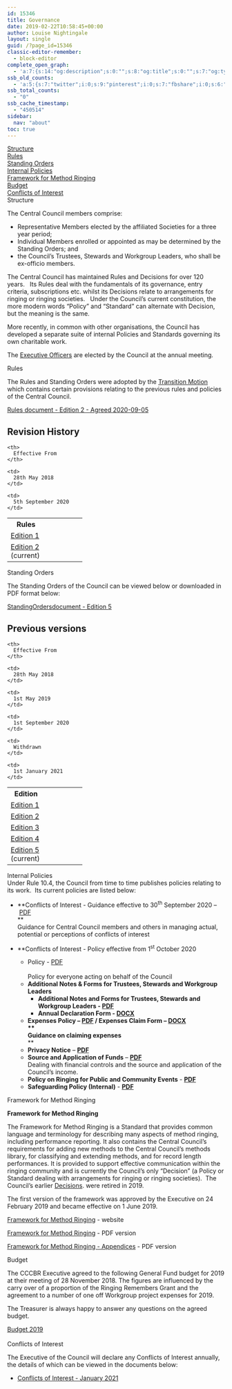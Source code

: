 ```yaml
---
id: 15346
title: Governance
date: 2019-02-22T10:58:45+00:00
author: Louise Nightingale
layout: single
guid: /?page_id=15346
classic-editor-remember:
  - block-editor
complete_open_graph:
  - 'a:7:{s:14:"og:description";s:0:"";s:8:"og:title";s:0:"";s:7:"og:type";s:0:"";s:12:"twitter:card";s:7:"summary";s:15:"twitter:creator";s:0:"";s:19:"twitter:description";s:0:"";s:8:"og:image";s:0:"";}'
ssb_old_counts:
  - 'a:5:{s:7:"twitter";i:0;s:9:"pinterest";i:0;s:7:"fbshare";i:0;s:6:"reddit";i:0;s:6:"tumblr";N;}'
ssb_total_counts:
  - "0"
ssb_cache_timestamp:
  - "450514"
sidebar:
  nav: "about"
toc: true
---
```

[Structure]()  
[Rules]()  
[Standing Orders]()  
[Internal Policies]()  
[Framework for Method Ringing]()  
[Budget]()  
[Conflicts of Interest]()  
Structure

The Central Council members comprise:

  * Representative Members elected by the affiliated Societies for a three year period;
  * Individual Members enrolled or appointed as may be determined by the Standing Orders; and
  * the Council’s Trustees, Stewards and Workgroup Leaders, who shall be ex-officio members.

The Central Council has maintained Rules and Decisions for over 120 years.   Its Rules deal with the fundamentals of its governance, entry criteria, subscriptions etc. whilst its Decisions relate to arrangements for ringing or ringing societies.   Under the Council’s current constitution, the more modern words “Policy” and “Standard” can alternate with Decision, but the meaning is the same.

More recently, in common with other organisations, the Council has developed a separate suite of internal Policies and Standards governing its own charitable work.

The [Executive Officers](../about/executive/) are elected by the Council at the annual meeting.

Rules

The Rules and Standing Orders were adopted by the <a href="https://cccbr.org.uk/wp-content/uploads/2019/07/Transition-Motionv1-21.pdf" target="_blank" rel="noreferrer noopener">Transition Motion</a> which contains certain provisions relating to the previous rules and policies of the Central Council.

<a href="https://cccbr.org.uk/wp-content/uploads/2020/09/Rules-document-Edition-2-Agreed-2020-09-05.pdf" style="" data-width="max" data-height="max" data-mobile-width="500"  data-scrollbar="none" data-download="on" data-tracking="on" data-newwindow="on" data-pagetextbox="off" data-scrolltotop="on" data-startzoom="100" data-startfpzoom="100" data-toolbar="top" data-toolbar-fixed="on">Rules document - Edition 2 - Agreed 2020-09-05<br /></a>

## Revision History

<table border="0" width="174" cellspacing="0" cellpadding="0">
  <colgroup> <col span="2" width="87" /></colgroup> <tr>
    <th>
      Rules
    </th>
    
    <th>
      Effective From
    </th>
  </tr>
  
  <tr>
    <td>
      <a href="https://cccbr.org.uk/wp-content/uploads/2018/06/Rules-document-v41s.pdf">Edition 1</a>
    </td>
    
    <td>
      28th May 2018
    </td>
  </tr>
  
  <tr>
    <td>
      <a href="https://cccbr.org.uk/wp-content/uploads/2020/09/Rules-document-Edition-2-Agreed-2020-09-05.pdf">Edition 2</a> (current)
    </td>
    
    <td>
      5th September 2020
    </td>
  </tr>
</table>

Standing Orders

The Standing Orders of the Council can be viewed below or downloaded in PDF format below:

<a href="https://cccbr.org.uk/wp-content/uploads/2021/01/StandingOrdersdocument-Edition-5.pdf" style="" data-width="max" data-height="max" data-mobile-width="500"  data-scrollbar="none" data-download="on" data-tracking="on" data-newwindow="on" data-pagetextbox="off" data-scrolltotop="on" data-startzoom="100" data-startfpzoom="100" data-toolbar="top" data-toolbar-fixed="on">StandingOrdersdocument - Edition 5<br /></a>

## Previous versions

<table border="0" width="174" cellspacing="0" cellpadding="0">
  <colgroup> <col span="2" width="87" /></colgroup> <tr>
    <th>
      Edition
    </th>
    
    <th>
      Effective From
    </th>
  </tr>
  
  <tr>
    <td>
      <a href="https://cccbr.org.uk/wp-content/uploads/2018/06/StandingOrdersdocument-v1-27s.pdf">Edition 1</a>
    </td>
    
    <td>
      28th May 2018
    </td>
  </tr>
  
  <tr>
    <td>
      <a href="https://cccbr.org.uk/wp-content/uploads/2019/07/StandingOrdersdocument-v2-1s-Clean.pdf">Edition 2</a>
    </td>
    
    <td>
      1st May 2019
    </td>
  </tr>
  
  <tr>
    <td>
      <a href="https://cccbr.org.uk/wp-content/uploads/2020/09/StandingOrdersdocument-Edition-3.pdf">Edition 3</a>
    </td>
    
    <td>
      1st September 2020
    </td>
  </tr>
  
  <tr>
    <td>
      <a href="https://cccbr.org.uk/wp-content/uploads/2021/01/StandingOrdersdocument-Edition-4.pdf">Edition 4</a>
    </td>
    
    <td>
      Withdrawn
    </td>
  </tr>
  
  <tr>
    <td>
      <a href="https://cccbr.org.uk/wp-content/uploads/2021/01/StandingOrdersdocument-Edition-5.pdf">Edition 5</a> (current)
    </td>
    
    <td>
      1st January 2021
    </td>
  </tr>
</table>

Internal Policies  
Under Rule 10.4, the Council from time to time publishes policies relating to its work.  Its current policies are listed below:

  * **Conflicts of Interest - Guidance effective to 30<sup>th</sup> September 2020 – <a href="https://cccbr.org.uk/wp-content/uploads/2018/07/20180701conflictsof-interest.pdf" target="_blank" rel="noopener">PDF</a>  
**  
    Guidance for Central Council members and others in managing actual, potential or perceptions of conflicts of interest
  * **Conflicts of Interest - Policy effective from 1<sup>st</sup> October 2020 
    
      * Policy - <a href="https://cccbr.org.uk/wp-content/uploads/2020/06/Conflict-of-Interest-Policy-Edition-1-v1.15.pdf" target="_blank" rel="noopener">PDF</a>  
        </strong>  
        Policy for everyone acting on behalf of the Council
      * **Additional Notes & Forms for Trustees, Stewards and Workgroup Leaders** 
          * **Additional Notes and Forms for Trustees, Stewards and Workgroup Leaders - [PDF](https://cccbr.org.uk/wp-content/uploads/2020/06/Conflict-of-Interest-Policy-Additional-Notes-Edition-1-v15.pdf)**
          * **Annual Declaration Form - [DOCX](https://cccbr.org.uk/wp-content/uploads/2020/06/Conflict-of-Interest-Policy-Declaration-Form-Edition-1-v1.15.docx)**
    
    </il>
    
      * **Expenses Policy – <a href="https://cccbr.org.uk/wp-content/uploads/2019/11/CCCBR-expenses-guidance-Nov-2019_final.pdf" target="_blank" rel="noopener">PDF</a> / Expenses Claim Form – <a href="https://cccbr.org.uk/wp-content/uploads/2018/07/Expense-Claim-Form-June-2018.docx" target="_blank" rel="noopener">DOCX</a>  
**  
        Guidance on claiming expenses**  
** 
      * **Privacy Notice** – <a href="https://cccbr.org.uk/wp-content/uploads/2019/02/Central-Council-Privacy-Notice-V1.8.pdf" target="_blank" rel="noopener"><strong>PDF</strong></a>
      * **Source and Application of Funds** – <a href="https://cccbr.org.uk/wp-content/uploads/2020/02/Source-and-Application-of-Funds-v2-Published.pdf" target="_blank" rel="noopener"><strong>PDF</strong></a>  
        Dealing with financial controls and the source and application of the Council’s income.
      * **Policy on Ringing for Public and Community Events** - <a href="https://cccbr.org.uk/wp-content/uploads/2020/01/200131-Policy-for-requests-for-ringing.pdf" target="_blank" rel="noopener"><strong>PDF</strong></a>
      * **Safeguarding Policy (Internal)** - <a href="https://cccbr.org.uk/wp-content/uploads/2020/02/CCCBR-Safeguarding-Policy-January-2020-V2.pdf" target="_blank" rel="noopener"><strong>PDF</strong></a></ul> 
    
    Framework for Method Ringing
    
    **Framework for Method Ringing**
    
    The Framework for Method Ringing is a Standard that provides common language and terminology for describing many aspects of method ringing, including performance reporting. It also contains the Central Council’s requirements for adding new methods to the Central Council’s methods library, for classifying and extending methods, and for record length performances. It is provided to support effective communication within the ringing community and is currently the Council’s only “Decision” (a Policy or Standard dealing with arrangements for ringing or ringing societies).  The Council’s earlier <a href="https://cccbr.org.uk/wp-content/uploads/2019/03/CC-Decisions-as-at-29-May-2018.pdf" target="_blank" rel="noopener">Decisions</a>. were retired in 2019.
    
    The first version of the framework was approved by the Executive on 24 February 2019 and became effective on 1 June 2019.
    
    <a href="http://framework./" target="_blank" rel="noopener">Framework for Method Ringing</a> - website
    
    <a href="https://cccbr.github.io/method_ringing_framework/images/index/framework-for-method-ringing-v1.00.pdf" target="_blank" rel="noopener">Framework for Method Ringing</a> - PDF version
    
    <a href="https://cccbr.github.io/method_ringing_framework/images/index/framework-for-method-ringing-appendices-v1.00.pdf" target="_blank" rel="noopener">Framework for Method Ringing - Appendices</a> - PDF version
    
    Budget
    
    The CCCBR Executive agreed to the following General Fund budget for 2019 at their meeting of 28 November 2018. The figures are influenced by the carry over of a proportion of the Ringing Remembers Grant and the agreement to a number of one off Workgroup project expenses for 2019.
    
    The Treasurer is always happy to answer any questions on the agreed budget.
    
    <a href="https://cccbr.org.uk/wp-content/uploads/2019/01/Budget-2019.pdf" style="" data-width="max" data-height="max" data-mobile-width="500"  data-scrollbar="none" data-download="on" data-tracking="on" data-newwindow="on" data-pagetextbox="off" data-scrolltotop="on" data-startzoom="100" data-startfpzoom="100" data-toolbar="top" data-toolbar-fixed="on">Budget 2019<br /></a>  
    Conflicts of Interest
    
    The Executive of the Council will declare any Conflicts of Interest annually, the details of which can be viewed in the documents below:
    
      * [Conflicts of Interest - January 2021](https://cccbr.org.uk/wp-content/uploads/2021/01/Conflict-of-Interest-decls-2021.pdf)
